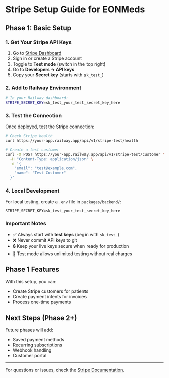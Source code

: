 # Stripe Setup Guide for EONMeds

## Phase 1: Basic Setup

### 1. Get Your Stripe API Keys

1. Go to [Stripe Dashboard](https://dashboard.stripe.com)
2. Sign in or create a Stripe account
3. Toggle to **Test mode** (switch in the top right)
4. Go to **Developers → API keys**
5. Copy your **Secret key** (starts with `sk_test_`)

### 2. Add to Railway Environment

```bash
# In your Railway dashboard:
STRIPE_SECRET_KEY=sk_test_your_test_secret_key_here
```

### 3. Test the Connection

Once deployed, test the Stripe connection:

```bash
# Check Stripe health
curl https://your-app.railway.app/api/v1/stripe-test/health

# Create a test customer
curl -X POST https://your-app.railway.app/api/v1/stripe-test/customer \
  -H "Content-Type: application/json" \
  -d '{
    "email": "test@example.com",
    "name": "Test Customer"
  }'
```

### 4. Local Development

For local testing, create a `.env` file in `packages/backend/`:

```env
STRIPE_SECRET_KEY=sk_test_your_test_secret_key_here
```

### Important Notes

- ✅ Always start with **test keys** (begin with `sk_test_`)
- ❌ Never commit API keys to git
- 🔒 Keep your live keys secure when ready for production
- 📝 Test mode allows unlimited testing without real charges

## Phase 1 Features

With this setup, you can:
- Create Stripe customers for patients
- Create payment intents for invoices
- Process one-time payments

## Next Steps (Phase 2+)

Future phases will add:
- Saved payment methods
- Recurring subscriptions
- Webhook handling
- Customer portal

---

For questions or issues, check the [Stripe Documentation](https://stripe.com/docs).
